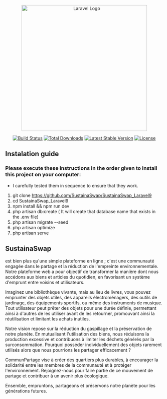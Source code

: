 <p align="center"><a href="https://laravel.com" target="_blank"><img src="https://raw.githubusercontent.com/laravel/art/master/logo-lockup/5%20SVG/2%20CMYK/1%20Full%20Color/laravel-logolockup-cmyk-red.svg" width="400" alt="Laravel Logo"></a></p>

<p align="center">
<a href="https://github.com/laravel/framework/actions"><img src="https://github.com/laravel/framework/workflows/tests/badge.svg" alt="Build Status"></a>
<a href="https://packagist.org/packages/laravel/framework"><img src="https://img.shields.io/packagist/dt/laravel/framework" alt="Total Downloads"></a>
<a href="https://packagist.org/packages/laravel/framework"><img src="https://img.shields.io/packagist/v/laravel/framework" alt="Latest Stable Version"></a>
<a href="https://packagist.org/packages/laravel/framework"><img src="https://img.shields.io/packagist/l/laravel/framework" alt="License"></a>
</p>

## Instalation guide

### Please execute these instructions in the order given to install this project on your computer:
- I carefully tested them in sequence to ensure that they work.

1. git clone https://github.com/SustainaSwap/SustainaSwap_Laravel9
2. cd SustainaSwap_Laravel9
3. npm install && npm run dev
4. php artisan db:create ( It will create that database name that exists in the .env file)
5. php artisan migrate --seed
6. php artisan optimize
7. php artisan serve

## SustainaSwap 
est bien plus qu'une simple plateforme en ligne ; c'est une communauté engagée dans le partage et la réduction de l'empreinte environnementale. Notre plateforme web a pour objectif de transformer la manière dont nous accédons aux biens et articles du quotidien, en favorisant un système d'emprunt entre voisins et utilisateurs.

Imaginez une bibliothèque vivante, mais au lieu de livres, vous pouvez emprunter des objets utiles, des appareils électroménagers, des outils de jardinage, des équipements sportifs, ou même des instruments de musique. Tout utilisateur peut prêter des objets pour une durée définie, permettant ainsi à d'autres de les utiliser avant de les retourner, promouvant ainsi la réutilisation et limitant les achats inutiles.

Notre vision repose sur la réduction du gaspillage et la préservation de notre planète. En mutualisant l'utilisation des biens, nous réduisons la production excessive et contribuons à limiter les déchets générés par la surconsommation. Pourquoi posséder individuellement des objets rarement utilisés alors que nous pourrions les partager efficacement ?

CommunPartage vise à créer des quartiers plus durables, à encourager la solidarité entre les membres de la communauté et à protéger l'environnement. Rejoignez-nous pour faire partie de ce mouvement de partage et contribuer à un avenir plus écologique.

Ensemble, empruntons, partageons et préservons notre planète pour les générations futures.




